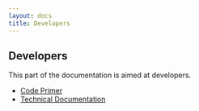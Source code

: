 ```yaml
---
layout: docs
title: Developers
---
```


## Developers

This part of the documentation is aimed at developers.

* [Code Primer](/docs/developers/code-primer.html)
* [Technical Documentation](/docs/developers/developing.html)
